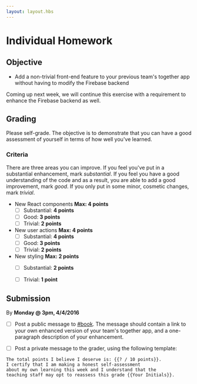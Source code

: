 ```yaml
---
layout: layout.hbs
---
```


# Individual Homework

## Objective

* Add a non-trivial front-end feature to your previous team's together app without
having to modify the Firebase backend

Coming up next week, we will continue this exercise with a requirement to
enhance the Firebase backend as well.

## Grading

Please self-grade. The objective is to demonstrate that you can have a good
assessment of yourself in terms of how well you've learned.

### Criteria

There are three areas you can improve. If you feel you've put in a substantial
enhancement, mark _substantial_. If you feel you have a good understanding
of the code and as a result, you are able to add a good improvement, mark _good_.
If you only put in some minor, cosmetic changes, mark _trivial_.

* New React components __Max: 4 points__
    * [ ] Substantial: __4 points__
    * [ ] Good: __3 points__
    * [ ] Trivial: __2 points__
* New user actions __Max: 4 points__
    * [ ] Substantial: __4 points__
    * [ ] Good: __3 points__
    * [ ] Trivial: __2 points__
* New styling __Max: 2 points__
    * [ ] Substantial: __2 points__
    * [ ] Trivial: __1 point__


## Submission

By __Monday @ 3pm, 4/4/2016__

* [ ] Post a public message to [#book](https://ucdd2016.slack.com/messages/book/).
The message should contain a link to your own enhanced version of your team's
together app, and a one-paragraph description of your enhancement.

* [ ] Post a private message to the grader, using the following template:

```
The total points I believe I deserve is: {{? / 10 points}}.
I certify that I am making a honest self-assessment
about my own learning this week and I understand that the
teaching staff may opt to reassess this grade {{Your Initials}}.
```
